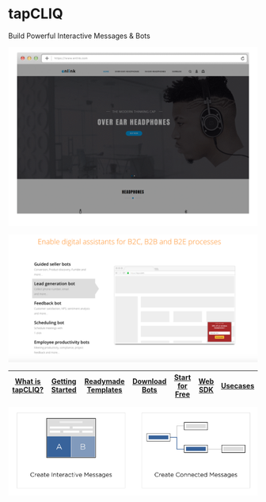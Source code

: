 # tapCLIQ
Build Powerful Interactive Messages & Bots

<p align="center">
  <a href="https://www.tapcliq.com"><img src="assets/poster-ad-dynamic.gif" />
</p>
  
<p align="center">
  <a href="https://www.tapcliq.com"><img src="assets/leadgen-bot.png" />
</p>



| [What is tapCLIQ?](https://www.tapcliq.com/) | [Getting Started](https://www.tapcliq.com/supportdoc) | [Readymade Templates](https://www.tapcliq.com/supportdoc#readymade-templates) | [Download Bots](https://www.tapcliq.com/botmarket) | [Start for Free](https://webportal.tapcliq.com/tapcliqweb/signup) | [Web SDK](https://www.tapcliq.com/supportdoc?catid=49) | [Usecases](https://www.tapcliq.com/usecases)
|---|---|---|---|---|---|---|


<p align="center">
  <a href="https://www.tapcliq.com/supportdoc"><img src="assets/connected_messages.png" />
</p>


